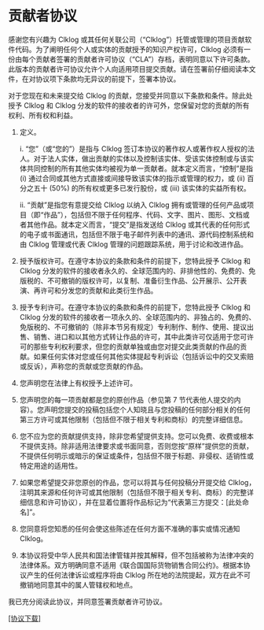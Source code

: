 # 贡献者协议

感谢您有兴趣为 Clklog 或其任何关联公司（“Clklog”）托管或管理的项目贡献软件代码。为了阐明任何个人或实体的贡献授予的知识产权许可，Clklog 必须有一份由每个贡献者签署的贡献者许可协议（“CLA”）存档，表明同意以下许可条款。此版本的贡献者许可协议允许个人向适用项目提交贡献。请在签署前仔细阅读本文件，在对协议项下条款均无异议的前提下，签署本协议。

对于您现在和未来提交给 Clklog 的贡献，您接受并同意以下条款和条件。除此处授予 Clklog 和 Clklog 分发的软件的接收者的许可外，您保留对您的贡献的所有权利、所有权和利益。

1. 定义。

    i. “您”（或“您的”）是指与 Clklog 签订本协议的著作权人或著作权人授权的法人。对于法人实体，做出贡献的实体以及控制该实体、受该实体控制或与该实体共同控制的所有其他实体均被视为单一贡献者。就本定义而言，“控制”是指 (i) 通过合同或其他方式直接或间接导致该实体的指示或管理的权力，或 (ii) 百分之五十 (50%) 的所有权或更多已发行股份，或 (iii) 该实体的实益所有权。

    ii. “贡献”是指您有意提交给 Clklog 以纳入 Clklog 拥有或管理的任何产品或项目（即“作品”），包括但不限于任何程序、代码、文字、图片、图形、文档或者其他作品。就本定义而言，“提交”是指发送给 Clklog 或其代表的任何形式的电子或书面通讯，包括但不限于电子邮件列表中的通讯、源代码控制系统和由 Clklog 管理或代表 Clklog 管理的问题跟踪系统，用于讨论和改进作品。

2. 授予版权许可。在遵守本协议的条款和条件的前提下，您特此授予 Clklog 和 Clklog 分发的软件的接收者永久的、全球范围内的、非排他性的、免费的、免版税的、不可撤销的版权许可，以复制、准备衍生作品、公开展示、公开表演、再许可和分发您的贡献和此类衍生作品。

3. 授予专利许可。在遵守本协议的条款和条件的前提下，您特此授予 Clklog 和 Clklog 分发的软件的接收者一项永久的、全球范围内的、非独占的、免费的、免版税的、不可撤销的（除非本节另有规定）专利制作、制作、使用、提议出售、销售、进口和以其他方式转让作品的许可，其中此类许可仅适用于您可许可的那些专利权利要求，但您的贡献单独或由您对提交此类贡献的作品的贡献。如果任何实体对您或任何其他实体提起专利诉讼（包括诉讼中的交叉索赔或反诉），声称您的贡献或您贡献的作品。

4. 您声明您在法律上有权授予上述许可。

5. 您声明您的每一项贡献都是您的原创作品（参见第 7 节代表他人提交的内容）。您声明您提交的投稿包括您个人知晓且与您投稿的任何部分相关的任何第三方许可或其他限制（包括但不限于相关专利和商标）的完整详细信息。

6. 您不应为您的贡献提供支持，除非您希望提供支持。您可以免费、收费或根本不提供支持。除非适用法律要求或书面同意，否则您按“原样”提供您的贡献，不提供任何明示或暗示的保证或条件，包括但不限于标题、非侵权、适销性或特定用途的适用性。

7. 如果您希望提交非您原创的作品，您可以将其与任何投稿分开提交给 Clklog，注明其来源和任何许可或其他限制（包括但不限于相关专利、商标）的完整详细信息和许可协议），并在显着位置将作品标记为“代表第三方提交：[此处命名]”。

8. 您同意将您知悉的任何会使这些陈述在任何方面不准确的事实或情况通知 Clklog。

9. 本协议将受中华人民共和国法律管辖并按其解释，但不包括被称为法律冲突的法律体系。双方明确同意不适用《联合国国际货物销售合同公约》。根据本协议产生的任何法律诉讼或程序将由 Clklog 所在地的法院提起，双方在此不可撤销地同意其中的属人管辖权和地点。

我已充分阅读此协议，并同意签署贡献者许可协议。

<a href="contributor/clklogagreement.doc" target="_blank" download="">[协议下载]</a>
